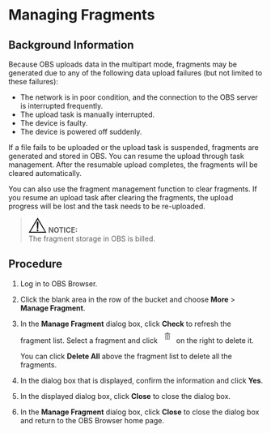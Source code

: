 # Managing Fragments<a name="en-us_topic_0045853710"></a>

## Background Information<a name="se3f4c5059d9b4121bf14b13aa64c29db"></a>

Because OBS uploads data in the multipart mode, fragments may be generated due to any of the following data upload failures \(but not limited to these failures\):

-   The network is in poor condition, and the connection to the OBS server is interrupted frequently.
-   The upload task is manually interrupted.
-   The device is faulty.
-   The device is powered off suddenly.

If a file fails to be uploaded or the upload task is suspended, fragments are generated and stored in OBS. You can resume the upload through task management. After the resumable upload completes, the fragments will be cleared automatically.

You can also use the fragment management function to clear fragments. If you resume an upload task after clearing the fragments, the upload progress will be lost and the task needs to be re-uploaded.

>![](public_sys-resources/icon-notice.gif) **NOTICE:**   
>The fragment storage in OBS is billed.  

## Procedure<a name="s19685a34959d4e409918327070cd8f12"></a>

1.  Log in to OBS Browser.
2.  Click the blank area in the row of the bucket and choose  **More**  \>  **Manage Fragment**.
3.  In the  **Manage Fragment**  dialog box, click  **Check**  to refresh the fragment list. Select a fragment and click  ![](figures/icon-delete-1.png)  on the right to delete it.

    You can click  **Delete All**  above the fragment list to delete all the fragments.

4.  In the dialog box that is displayed, confirm the information and click  **Yes**.
5.  In the displayed dialog box, click  **Close**  to close the dialog box.
6.  In the  **Manage Fragment**  dialog box, click  **Close**  to close the dialog box and return to the OBS Browser home page.

